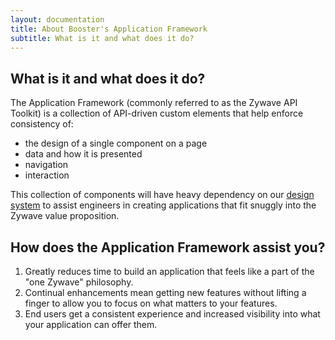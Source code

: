 ```yaml
---
layout: documentation
title: About Booster's Application Framework
subtitle: What is it and what does it do?
---
```

## What is it and what does it do?

The Application Framework (commonly referred to as the Zywave API Toolkit) is a collection of API-driven custom elements that help enforce consistency of:

* the design of a single component on a page
* data and how it is presented
* navigation
* interaction

This collection of components will have heavy dependency on our [design system](/design-system/about/) to assist engineers in creating applications that fit snuggly into the Zywave value proposition. 

## How does the Application Framework assist you?

1. Greatly reduces time to build an application that feels like a part of the "one Zywave" philosophy.
2. Continual enhancements mean getting new features without lifting a finger to allow you to focus on what matters to your features.
3. End users get a consistent experience and increased visibility into what your application can offer them.